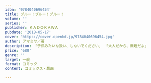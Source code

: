 ```yaml
---
isbn: '9784040696454'
title: ブルー！ブルー！ブルー！
volume: ''
series: ''
publisher: ＫＡＤＯＫＡＷＡ
pubdate: '2018-05-17'
cover: 'https://cover.openbd.jp/9784040696454.jpg'
author: アマミヤ／著
description: 「子供みたいな扱い、しないでください」 「大人だから、無理だよ」
price: '680'
genre: ''
target: 一般
format: コミック
content: コミックス・劇画

---
```


